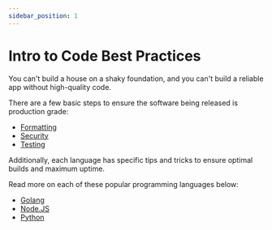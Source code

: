 ```yaml
---
sidebar_position: 1
---
```


# Intro to Code Best Practices

You can't build a house on a shaky foundation, and you can't build a reliable app without high-quality code.

There are a few basic steps to ensure the software being released is production grade:

- [Formatting](./formatting.md)
- [Security](./security.md)
- [Testing](./testing.md)

Additionally, each language has specific tips and tricks to ensure optimal builds and maximum uptime. 

Read more on each of these popular programming languages below:

- [Golang](./golang.md)
- [Node.JS](./node-js.md)
- [Python](./python.md)